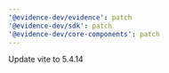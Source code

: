 ```yaml
---
'@evidence-dev/evidence': patch
'@evidence-dev/sdk': patch
'@evidence-dev/core-components': patch
---
```


Update vite to 5.4.14
